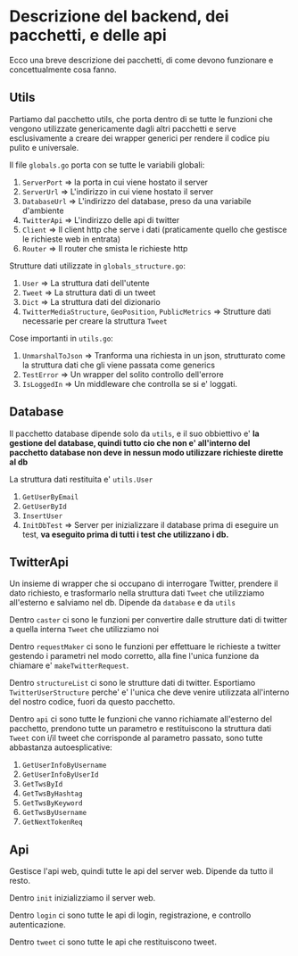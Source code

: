 # Descrizione del backend, dei pacchetti, e delle api

Ecco una breve descrizione dei pacchetti, di come devono funzionare e concettualmente cosa fanno.

## Utils

Partiamo dal pacchetto utils, che porta dentro di se tutte le funzioni che vengono utilizzate genericamente dagli altri pacchetti e serve esclusivamente a creare dei wrapper generici per rendere il codice piu pulito e universale.

Il file `globals.go` porta con se tutte le variabili globali:

1. `ServerPort` => la porta in cui viene hostato il server
2. `ServerUrl` => L'indirizzo in cui viene hostato il server
3. `DatabaseUrl` => L'indirizzo del database, preso da una variabile d'ambiente
4. `TwitterApi` => L'indirizzo delle api di twitter
5. `Client` => Il client http che serve i dati (praticamente quello che gestisce le richieste web in entrata)
6. `Router` => Il router che smista le richieste http

Strutture dati utilizzate in `globals_structure.go`:

1. `User` => La struttura dati dell'utente
2. `Tweet` => La struttura dati di un tweet
3. `Dict` => La struttura dati del dizionario
4. `TwitterMediaStructure`, `GeoPosition`, `PublicMetrics` => Strutture dati necessarie per creare la struttura `Tweet`

Cose importanti in `utils.go`:

1. `UnmarshalToJson` => Tranforma una richiesta in un json, strutturato come la struttura dati che gli viene passata come generics
2. `TestError` => Un wrapper del solito controllo dell'errore
3. `IsLoggedIn` => Un middleware che controlla se si e' loggati.

## Database

Il pacchetto database dipende solo da `utils`, e il suo obbiettivo e' **la gestione del database, quindi tutto cio che non e' all'interno del pacchetto database non deve in nessun modo utilizzare richieste dirette al db**

La struttura dati restituita e' `utils.User`

1. `GetUserByEmail`
2. `GetUserById`
3. `InsertUser`
4. `InitDbTest` => Server per inizializzare il database prima di eseguire un test, **va eseguito prima di tutti i test che utilizzano i db.**

## TwitterApi

Un insieme di wrapper che si occupano di interrogare Twitter, prendere il dato richiesto, e trasformarlo nella struttura dati `Tweet` che utilizziamo all'esterno e salviamo nel db. Dipende da `database` e da `utils`

Dentro `caster` ci sono le funzioni per convertire dalle strutture dati di twitter a quella interna `Tweet` che utilizziamo noi

Dentro `requestMaker` ci sono le funzioni per effettuare le richieste a twitter gestendo i parametri nel modo corretto, alla fine l'unica funzione da chiamare e' `makeTwitterRequest`.

Dentro `structureList` ci sono le strutture dati di twitter. Esportiamo `TwitterUserStructure` perche' e' l'unica che deve venire utilizzata all'interno del nostro codice, fuori da questo pacchetto.

Dentro `api` ci sono tutte le funzioni che vanno richiamate all'esterno del pacchetto, prendono tutte un parametro e restituiscono la struttura dati `Tweet` con i/il tweet che corrisponde al parametro passato, sono tutte abbastanza autoesplicative:

1. `GetUserInfoByUsername`
2. `GetUserInfoByUserId`
3. `GetTwsById`
4. `GetTwsByHashtag`
5. `GetTwsByKeyword`
7. `GetTwsByUsername`
8. `GetNextTokenReq`

## Api

Gestisce l'api web, quindi tutte le api del server web. Dipende da tutto il resto.

Dentro `init` inizializziamo il server web.

Dentro `login` ci sono tutte le api di login, registrazione, e controllo autenticazione.

Dentro `tweet` ci sono tutte le api che restituiscono tweet.
